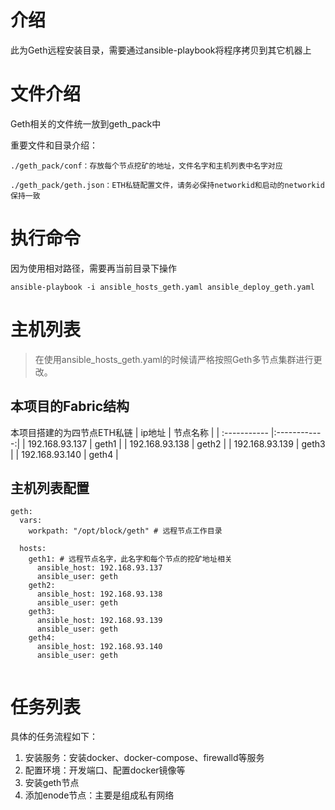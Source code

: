 # 介绍
此为Geth远程安装目录，需要通过ansible-playbook将程序拷贝到其它机器上

# 文件介绍
Geth相关的文件统一放到geth_pack中

重要文件和目录介绍：
```shell
./geth_pack/conf：存放每个节点挖矿的地址，文件名字和主机列表中名字对应
```
```shell
./geth_pack/geth.json：ETH私链配置文件，请务必保持networkid和启动的networkid保持一致
```

# 执行命令
因为使用相对路径，需要再当前目录下操作
```shell
ansible-playbook -i ansible_hosts_geth.yaml ansible_deploy_geth.yaml
```
# 主机列表
> 在使用ansible_hosts_geth.yaml的时候请严格按照Geth多节点集群进行更改。

## 本项目的Fabric结构
本项目搭建的为四节点ETH私链
| ip地址       | 节点名称  |
| :----------- |:------------:|
|   192.168.93.137    |   geth1  |
|   192.168.93.138    |   geth2  |
|   192.168.93.139    |   geth3  |
|   192.168.93.140    |   geth4  |

## 主机列表配置
```shell
geth:
  vars:
    workpath: "/opt/block/geth" # 远程节点工作目录

  hosts:
    geth1: # 远程节点名字，此名字和每个节点的挖矿地址相关
      ansible_host: 192.168.93.137
      ansible_user: geth 
    geth2:
      ansible_host: 192.168.93.138 
      ansible_user: geth 
    geth3:
      ansible_host: 192.168.93.139 
      ansible_user: geth
    geth4:
      ansible_host: 192.168.93.140 
      ansible_user: geth


```

# 任务列表
具体的任务流程如下：
1. 安装服务：安装docker、docker-compose、firewalld等服务
2. 配置环境：开发端口、配置docker镜像等
3. 安装geth节点
4. 添加enode节点：主要是组成私有网络